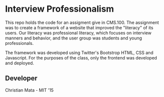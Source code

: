 Interview Professionalism
=========================

This repo holds the code for an assigment give in CMS.100. The assignment was to create a framework of a website that improved the "literacy" of its users. 
Our literacy was professional literacy, which focuses on interview manners and behavior, and the user group was students and young professionals. 

The framework was developed using Twitter's Bootstrop HTML, CSS and Javascript. For the purposes of the class, only the frontend was developed and deployed.

Developer
---------
Christian Mata - MIT '15
